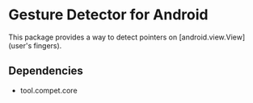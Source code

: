 # Gesture Detector for Android

This package provides a way to detect pointers on [android.view.View] (user's fingers).


## Dependencies

- tool.compet.core
